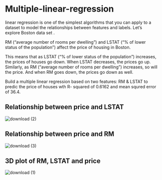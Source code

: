 # Multiple-linear-regression


linear regression is one of the simplest algorithms that you can apply to a dataset to model the relationships between features and labels.
Let’s explore Boston data set .

RM (“average number of rooms per dwelling”) and LSTAT (“% of lower status of the population”) affect the price of housing in Boston.

This means that as LSTAT (“% of lower status of the population”) increases, the prices of houses go down. When LSTAT decreases, the prices go up. Similarly, as RM (“average number of rooms per dwelling”) increases, so will the price. And when RM goes down, the prices go down as well.


Build a multiple linear regression based on two features: RM & LSTAT to predic the price of houses wth R- squared of 0.6162 and mean squred error of 36.4.

 ## Relationship between price and  LSTAT

![download (2)](https://user-images.githubusercontent.com/53411455/134728964-e284e261-088c-4931-b53e-d96c2186ff3b.png)



## Relationship between price and  RM 

![download (3)](https://user-images.githubusercontent.com/53411455/134729033-87a36367-2922-4d9b-b7c0-21718863c1e4.png)


## 3D plot of RM, LSTAT and price

![download (1)](https://user-images.githubusercontent.com/53411455/134729089-3715af70-388d-47a0-96ca-c65fe493e259.png)
